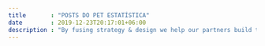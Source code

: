 ```yaml
---
title       : "POSTS DO PET ESTATÍSTICA"
date        : 2019-12-23T20:17:01+06:00
description : "By fusing strategy & design we help our partners build their brands, drive business, & stand out from the noise in saturated markets! Follow our blog for the latest case studies and projects."
---
```


